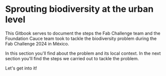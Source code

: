 # Sprouting biodiversity at the urban level

This Gitbook serves to document the steps the Fab Challenge team and the Foundation Cauce team took to tackle the biodiversity problem during the Fab Challenge 2024 in México.

In this section you'll find about the problem and its local context. In the next section you'll find the steps we carried out to tackle the problem.

Let's get into it!
